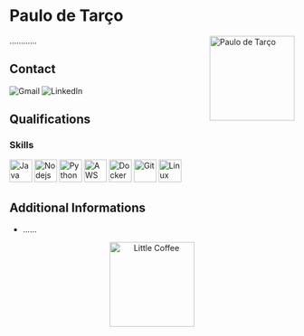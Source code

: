 # Paulo de Tarço

<img src="https://avatars.githubusercontent.com/u/831644?s=400&v=4" alt="Paulo de Tarço" width="150px" align="right"/>
............

## Contact
<section>
   <!-- <a href="https://wa.me/5521988881994" target="_blank" style="text-decoration:none">
        <img src="https://img.shields.io/badge/WhatsApp-000000?style=for-the-badge&logo=whatsapp&logoColor=white"  alt="Whatsapp">
    </a> -->
    <a href="mailto:ptarcode@gmail.com" target="_blank" style="text-decoration:none">
        <img src="https://img.shields.io/badge/Gmail-000000?style=for-the-badge&logo=microsoft-outlook&logoColor=white"  alt="Gmail">
    </a>
    <a href="https://www.linkedin.com/in/paulodetarco" target="_blank" style="text-decoration:none">
        <img src="https://img.shields.io/badge/LinkedIn-000000?style=for-the-badge&logo=linkedin&logoColor=white" alt="LinkedIn">
    </a>
    <!-- <a href="https://linktr.ee/marlenemoraes" target="_blank" style="text-decoration:none">
        <img src="https://img.shields.io/badge/Linktree-000000?style=for-the-badge&logo=linktree&logoColor=white" alt="Linktree">
    </a> -->
</section>

## Qualifications
### Skills
<section>
    <img height="40" margin="10" src="https://cdn.jsdelivr.net/gh/devicons/devicon/icons/java/java-original.svg" alt="Java"/>
    <img height="40" src="https://cdn.jsdelivr.net/gh/devicons/devicon@latest/icons/nodejs/nodejs-original-wordmark.svg"  alt="Nodejs"/>
    <img height="40" src="https://cdn.jsdelivr.net/gh/devicons/devicon@latest/icons/python/python-original.svg" alt="Python"/>      
    <img height="40" src="https://cdn.jsdelivr.net/gh/devicons/devicon@latest/icons/amazonwebservices/amazonwebservices-original-wordmark.svg"  alt="AWS"/>      
    <img height="40" src="https://cdn.jsdelivr.net/gh/devicons/devicon@latest/icons/docker/docker-original.svg"  alt="Docker"/>
    <img height="40" src="https://cdn.jsdelivr.net/gh/devicons/devicon/icons/git/git-original.svg" alt="Git"/>
    <img height="40" src="https://cdn.jsdelivr.net/gh/devicons/devicon/icons/linux/linux-original.svg" alt="Linux"/>
</section>       

## Additional Informations
- ......

<div align="center">
    <img src=".\assets\coffee-lover-hot-coffee.gif" alt="Little Coffee" width="150px"/>
</div>
